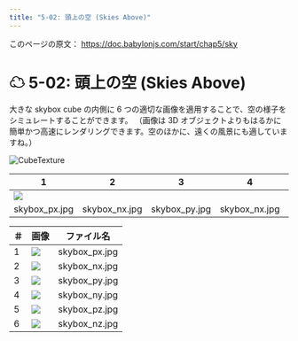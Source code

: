 ```yaml
---
title: "5-02: 頭上の空 (Skies Above)"
---
```


このページの原文： https://doc.babylonjs.com/start/chap5/sky

# ☁ 5-02: 頭上の空 (Skies Above)

大きな skybox cube の内側に 6 つの適切な画像を適用することで、空の様子をシミュレートすることができます。
（画像は 3D オブジェクトよりもはるかに簡単かつ高速にレンダリングできます。空のほかに、遠くの風景にも適していますね。）

![CubeTexture](https://doc.babylonjs.com/_next/image?url=%2Fimg%2Fhow_to%2FMaterials%2Fcubetexture1.png&w=1080&q=75)

1|2|3|4|5|6
--|--|--|--|--|--
![](https://doc.babylonjs.com/img/getstarted/skybox_px.jpg)|
skybox_px.jpg|skybox_nx.jpg|skybox_py.jpg|skybox_nx.jpg|skybox_pz.jpg	|skybox_nx.jpg

＃|画像|ファイル名
--|--|--
1|![](https://doc.babylonjs.com/img/getstarted/skybox_px.jpg)|skybox_px.jpg
2|![](https://doc.babylonjs.com/img/getstarted/skybox_nx.jpg)|skybox_nx.jpg	
3|![](https://doc.babylonjs.com/img/getstarted/skybox_py.jpg)|skybox_py.jpg	
4|![](https://doc.babylonjs.com/img/getstarted/skybox_ny.jpg)|skybox_ny.jpg	
5|![](https://doc.babylonjs.com/img/getstarted/skybox_pz.jpg)|skybox_pz.jpg
6|![](https://doc.babylonjs.com/img/getstarted/skybox_nz.jpg)|skybox_nz.jpg
